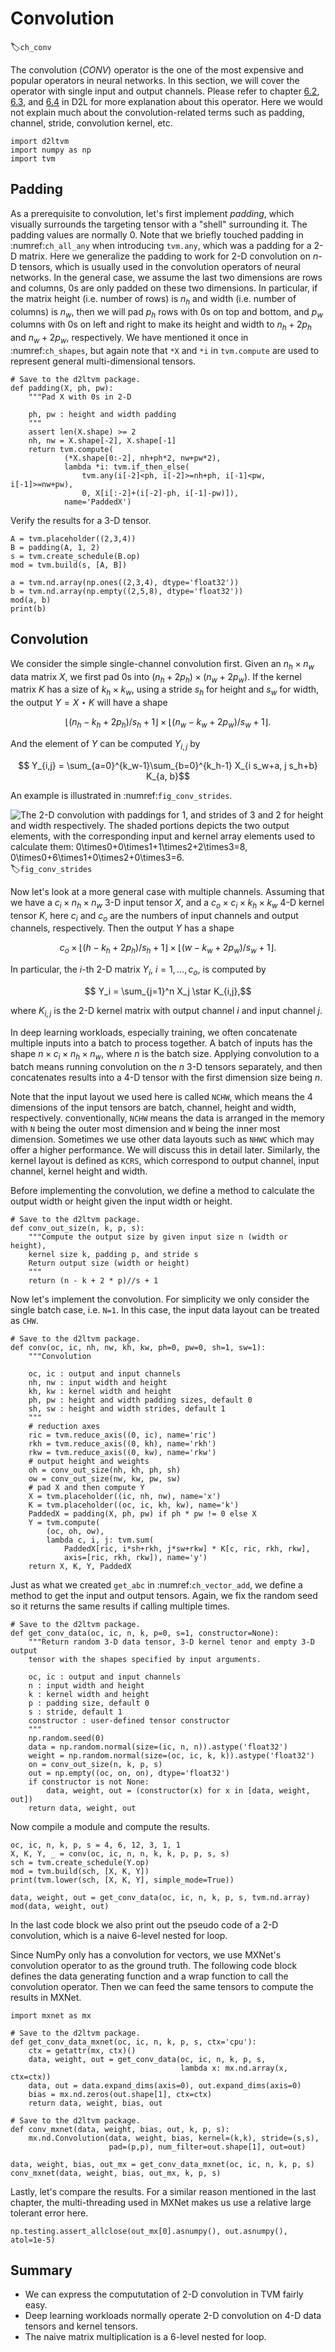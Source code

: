 # Convolution
:label:`ch_conv`

The convolution (*CONV*) operator is the one of the most expensive and popular operators in neural networks. In this section, we will cover the operator with single input and output channels. Please refer to chapter [6.2](http://numpy.d2l.ai/chapter_convolutional-neural-networks/conv-layer.html), [6.3](http://numpy.d2l.ai/chapter_convolutional-neural-networks/padding-and-strides.html), and [6.4](http://numpy.d2l.ai/chapter_convolutional-neural-networks/channels.html) in D2L for more explanation about this operator. Here we would not explain much about the convolution-related terms such as padding, channel, stride, convolution kernel, etc.

```{.python .input  n=1}
import d2ltvm
import numpy as np
import tvm
```

## Padding

As a prerequisite to convolution, let's first implement *padding*, which visually surrounds the targeting tensor with a "shell" surrounding it. The padding values are normally 0. Note that we briefly touched padding in :numref:`ch_all_any` when introducing `tvm.any`, which was a padding for a 2-D matrix.
Here we generalize the padding to work for 2-D convolution on $n$-D tensors, which is usually used in the convolution operators of neural networks. In the general case, we assume the last two dimensions are rows and columns, 0s are only padded on these two dimensions. In particular, if the matrix height (i.e. number of rows) is $n_h$ and width (i.e. number of columns) is $n_w$, then we will pad $p_h$ rows with 0s on top and bottom, and $p_w$ columns with 0s on left and right to make its height and width to $n_h+2p_h$ and $n_w+2p_w$, respectively. We have mentioned it once in :numref:`ch_shapes`, but again note that `*X` and `*i` in `tvm.compute` are used to represent general multi-dimensional tensors.

```{.python .input  n=53}
# Save to the d2ltvm package.
def padding(X, ph, pw):
    """Pad X with 0s in 2-D

    ph, pw : height and width padding
    """
    assert len(X.shape) >= 2
    nh, nw = X.shape[-2], X.shape[-1]
    return tvm.compute(
            (*X.shape[0:-2], nh+ph*2, nw+pw*2),
            lambda *i: tvm.if_then_else(
                tvm.any(i[-2]<ph, i[-2]>=nh+ph, i[-1]<pw, i[-1]>=nw+pw),
                0, X[i[:-2]+(i[-2]-ph, i[-1]-pw)]),
            name='PaddedX')
```

Verify the results for a 3-D tensor.

```{.python .input  n=51}
A = tvm.placeholder((2,3,4))
B = padding(A, 1, 2)
s = tvm.create_schedule(B.op)
mod = tvm.build(s, [A, B])

a = tvm.nd.array(np.ones((2,3,4), dtype='float32'))
b = tvm.nd.array(np.empty((2,5,8), dtype='float32'))
mod(a, b)
print(b)
```

## Convolution

We consider the simple single-channel convolution first. Given an $n_h\times n_w$ data matrix $X$, we first pad 0s into $(n_h+2p_h) \times (n_w+2p_w)$. If the kernel matrix $K$ has a size of $k_h\times k_w$, using a stride $s_h$ for height and $s_w$ for width, the output $Y = X \star K$ will have a shape

$$ \lfloor (n_h-k_h+2p_h)/s_h+1\rfloor  \times \lfloor (n_w-k_w+2p_w)/s_w+1\rfloor.$$

And the element of $Y$ can be computed $Y_{i,j}$ by

$$ Y_{i,j} = \sum_{a=0}^{k_w-1}\sum_{b=0}^{k_h-1} X_{i s_w+a, j s_h+b} K_{a, b}$$

An example is illustrated in :numref:`fig_conv_strides`.

![The 2-D convolution with paddings for 1, and strides of 3 and 2 for height and width respectively. The shaded portions depicts the two output elements, with the corresponding input and kernel array elements used to calculate them: $0\times0+0\times1+1\times2+2\times3=8$, $0\times0+6\times1+0\times2+0\times3=6$. ](../img/conv-stride.svg)
:label:`fig_conv_strides`

Now let's look at a more general case with multiple channels.
Assuming that we have a $c_i \times n_h \times n_w$ 3-D input tensor $X$, and a $c_o\times c_i\times k_h\times k_w$ 4-D kernel tensor $K$, here $c_i$ and $c_o$ are the numbers of input channels and output channels, respectively. Then the output $Y$ has a shape

$$ c_o \times \lfloor (h-k_h+2p_h)/s_h+1\rfloor  \times \lfloor (w-k_w+2p_w)/s_w+1\rfloor.$$

In particular, the $i$-th 2-D matrix $Y_i$, $i=1,\ldots,c_o$, is computed by

$$ Y_i = \sum_{j=1}^n X_j \star K_{i,j},$$

where $K_{i,j}$ is the 2-D kernel matrix with output channel $i$ and input channel $j$.

In deep learning workloads, especially training, we often concatenate multiple inputs into a batch to process together. A batch of inputs has the shape $n \times c_i \times n_h \times n_w$, where $n$ is the batch size. Applying convolution to a batch means running convolution on the $n$ 3-D tensors separately, and then concatenates results into a 4-D tensor with the first dimension size being $n$.

Note that the input layout we used here is called `NCHW`, which means the 4 dimensions of the input tensors are batch, channel, height and width, respectively. 
conventionally, `NCHW` means the data is arranged in the memory with `N` being the outer most dimension and `W` being the inner most dimension. Sometimes we use other data layouts such as `NHWC` which may offer a higher performance. We will discuss this in detail later.
Similarly, the kernel layout is defined as `KCRS`, which correspond to output channel, input channel, kernel height and width.

Before implementing the convolution, we define a method to calculate the output width or height given the input width or height.

```{.python .input  n=52}
# Save to the d2ltvm package.
def conv_out_size(n, k, p, s):
    """Compute the output size by given input size n (width or height),
    kernel size k, padding p, and stride s
    Return output size (width or height)
    """
    return (n - k + 2 * p)//s + 1
```

Now let's implement the convolution. For simplicity we only consider the single batch case, i.e. `N=1`. In this case, the input data layout can be treated as `CHW`.

```{.python .input  n=56}
# Save to the d2ltvm package.
def conv(oc, ic, nh, nw, kh, kw, ph=0, pw=0, sh=1, sw=1):
    """Convolution

    oc, ic : output and input channels
    nh, nw : input width and height
    kh, kw : kernel width and height
    ph, pw : height and width padding sizes, default 0
    sh, sw : height and width strides, default 1
    """
    # reduction axes
    ric = tvm.reduce_axis((0, ic), name='ric')
    rkh = tvm.reduce_axis((0, kh), name='rkh')
    rkw = tvm.reduce_axis((0, kw), name='rkw')
    # output height and weights
    oh = conv_out_size(nh, kh, ph, sh)
    ow = conv_out_size(nw, kw, pw, sw)
    # pad X and then compute Y
    X = tvm.placeholder((ic, nh, nw), name='x')
    K = tvm.placeholder((oc, ic, kh, kw), name='k')
    PaddedX = padding(X, ph, pw) if ph * pw != 0 else X
    Y = tvm.compute(
        (oc, oh, ow),
        lambda c, i, j: tvm.sum(
            PaddedX[ric, i*sh+rkh, j*sw+rkw] * K[c, ric, rkh, rkw],
            axis=[ric, rkh, rkw]), name='y')
    return X, K, Y, PaddedX
```

Just as what we created `get_abc` in :numref:`ch_vector_add`, we define a method to get the input and output tensors. Again, we fix the random seed so it returns the same results if calling multiple times.

```{.python .input}
# Save to the d2ltvm package.
def get_conv_data(oc, ic, n, k, p=0, s=1, constructor=None):
    """Return random 3-D data tensor, 3-D kernel tenor and empty 3-D output 
    tensor with the shapes specified by input arguments.

    oc, ic : output and input channels
    n : input width and height
    k : kernel width and height
    p : padding size, default 0
    s : stride, default 1
    constructor : user-defined tensor constructor
    """
    np.random.seed(0)
    data = np.random.normal(size=(ic, n, n)).astype('float32')
    weight = np.random.normal(size=(oc, ic, k, k)).astype('float32')
    on = conv_out_size(n, k, p, s)
    out = np.empty((oc, on, on), dtype='float32')
    if constructor is not None:
        data, weight, out = (constructor(x) for x in [data, weight, out])
    return data, weight, out

```

Now compile a module and compute the results.

```{.python .input}
oc, ic, n, k, p, s = 4, 6, 12, 3, 1, 1
X, K, Y, _ = conv(oc, ic, n, n, k, k, p, p, s, s)
sch = tvm.create_schedule(Y.op)
mod = tvm.build(sch, [X, K, Y])
print(tvm.lower(sch, [X, K, Y], simple_mode=True))

data, weight, out = get_conv_data(oc, ic, n, k, p, s, tvm.nd.array)
mod(data, weight, out)
```
In the last code block we also print out the pseudo code of a 2-D convolution, which is a naive 6-level nested for loop.

Since NumPy only has a convolution for vectors, we use MXNet's convolution operator to as the ground truth. The following code block defines the data generating function and a wrap function to call the convolution operator. Then we can feed the same tensors to compute the results in MXNet.

```{.python .input}
import mxnet as mx

# Save to the d2ltvm package.
def get_conv_data_mxnet(oc, ic, n, k, p, s, ctx='cpu'):
    ctx = getattr(mx, ctx)()
    data, weight, out = get_conv_data(oc, ic, n, k, p, s,
                                      lambda x: mx.nd.array(x, ctx=ctx))
    data, out = data.expand_dims(axis=0), out.expand_dims(axis=0)
    bias = mx.nd.zeros(out.shape[1], ctx=ctx)
    return data, weight, bias, out

# Save to the d2ltvm package.
def conv_mxnet(data, weight, bias, out, k, p, s):
    mx.nd.Convolution(data, weight, bias, kernel=(k,k), stride=(s,s),
                      pad=(p,p), num_filter=out.shape[1], out=out)

data, weight, bias, out_mx = get_conv_data_mxnet(oc, ic, n, k, p, s)
conv_mxnet(data, weight, bias, out_mx, k, p, s)
```

Lastly, let's compare the results. For a similar reason mentioned in the last chapter, the multi-threading used in MXNet makes us use a relative large tolerant error here.

```{.python .input}
np.testing.assert_allclose(out_mx[0].asnumpy(), out.asnumpy(), atol=1e-5)
```

## Summary

- We can express the compututation of 2-D convolution in TVM fairly easy.
- Deep learning workloads normally operate 2-D convolution on 4-D data tensors and kernel tensors.
- The naive matrix multiplication is a 6-level nested for loop.
